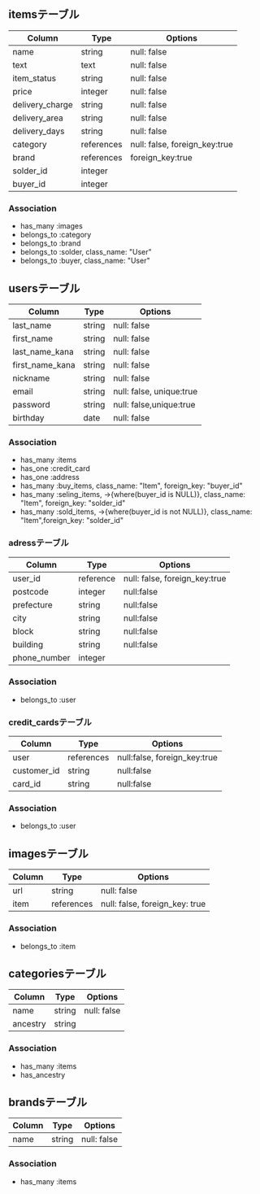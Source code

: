 ##  itemsテーブル
|Column|Type|Options|
|------|----|-------|
|name|string|null: false|
|text|text|null: false|
|item_status|string|null: false|
|price|integer|null: false|
|delivery_charge|string|null: false|
|delivery_area|string|null: false|
|delivery_days|string|null: false|
|category|references|null: false, foreign_key:true|
|brand|references|foreign_key:true|
|solder_id|integer||
|buyer_id|integer||
### Association
- has_many :images
- belongs_to :category
- belongs_to :brand
- belongs_to :solder, class_name: "User"
- belongs_to :buyer, class_name: "User"

## usersテーブル
|Column|Type|Options|
|------|----|-------|
|last_name|string|null: false|
|first_name|string|null: false|
|last_name_kana|string|null: false|
|first_name_kana|string|null: false|
|nickname|string|null: false|
|email|string|null: false, unique:true|
|password|string|null: false,unique:true|
|birthday|date|null: false|
### Association
- has_many :items
- has_one :credit_card
- has_one :address
- has_many :buy_items, class_name: "Item", foreign_key: "buyer_id"
- has_many :seling_items, ->{where(buyer_id is NULL)}, class_name: "Item", foreign_key: "solder_id"
- has_many :sold_items, ->{where(buyer_id is not NULL)}, class_name: "Item",foreign_key: "solder_id"

### adressテーブル
|Column|Type|Options|
|------|----|-------|
|user_id|reference|null: false, foreign_key:true|
|postcode|integer|null:false|
|prefecture|string|null:false|
|city|string|null:false|
|block|string|null:false|
|building|string|null:false|
|phone_number|integer|
### Association
- belongs_to :user

### credit_cardsテーブル
|Column|Type|Options|
|------|----|-------|
|user|references|null:false, foreign_key:true|
|customer_id|string|null:false|
|card_id|string|null:false|
### Association
- belongs_to :user
## imagesテーブル
|Column|Type|Options|
|------|----|-------|
|url|string|null: false|
|item|references|null: false, foreign_key: true|
### Association
- belongs_to :item

## categoriesテーブル
|Column|Type|Options|
|------|----|-------|
|name|string|null: false|
|ancestry|string||
### Association
- has_many :items
- has_ancestry

## brandsテーブル
|Column|Type|Options|
|------|----|-------|
|name|string|null: false|
### Association
- has_many :items
